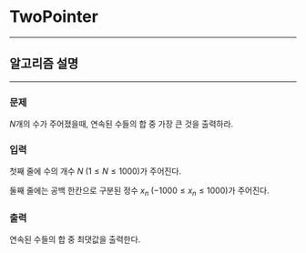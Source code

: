 # TwoPointer
---
## 알고리즘 설명

---
### 문제
$N$개의 수가 주어졌을때, 연속된 수들의 합 중 가장 큰 것을 출력하라. 

### 입력
첫째 줄에 수의 개수 $N$ $(1 \leq N \leq 1000)$가 주어진다.

둘째 줄에는 공백 한칸으로 구분된 정수 $x_n$ $(-1000 \leq x_n \leq 1000)$가 주어진다. 

### 출력
연속된 수들의 합 중 최댓값을 출력한다. 